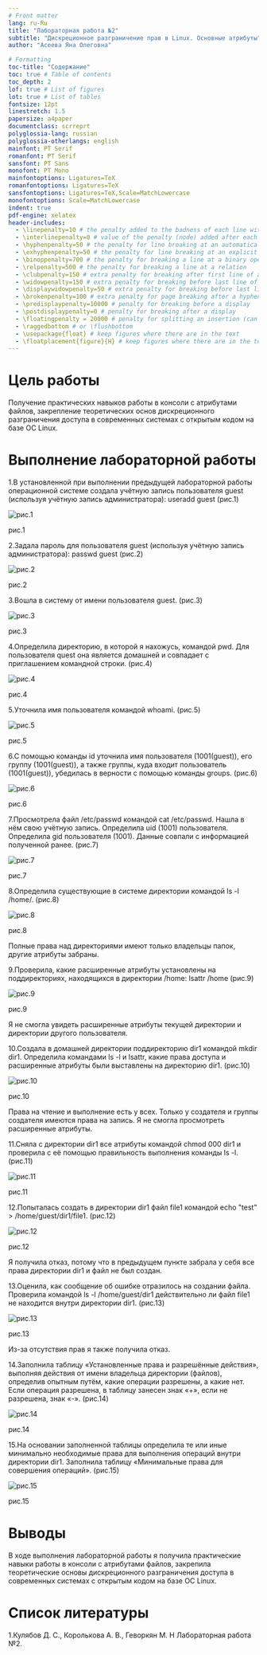 ```yaml
---
# Front matter
lang: ru-Ru
title: "Лабораторная работа №2"
subtitle: "Дискреционное разграничение прав в Linux. Основные атрибуты"
author: "Асеева Яна Олеговна"

# Formatting
toc-title: "Содержание"
toc: true # Table of contents
toc_depth: 2
lof: true # List of figures
lot: true # List of tables
fontsize: 12pt
linestretch: 1.5
papersize: a4paper
documentclass: scrreprt
polyglossia-lang: russian
polyglossia-otherlangs: english
mainfont: PT Serif
romanfont: PT Serif
sansfont: PT Sans
monofont: PT Mono
mainfontoptions: Ligatures=TeX
romanfontoptions: Ligatures=TeX
sansfontoptions: Ligatures=TeX,Scale=MatchLowercase
monofontoptions: Scale=MatchLowercase
indent: true
pdf-engine: xelatex
header-includes:
  - \linepenalty=10 # the penalty added to the badness of each line within a paragraph (no associated penalty node) Increasing the value makes tex try to have fewer lines in the paragraph.
  - \interlinepenalty=0 # value of the penalty (node) added after each line of a paragraph.
  - \hyphenpenalty=50 # the penalty for line breaking at an automatically inserted hyphen
  - \exhyphenpenalty=50 # the penalty for line breaking at an explicit hyphen
  - \binoppenalty=700 # the penalty for breaking a line at a binary operator
  - \relpenalty=500 # the penalty for breaking a line at a relation
  - \clubpenalty=150 # extra penalty for breaking after first line of a paragraph
  - \widowpenalty=150 # extra penalty for breaking before last line of a paragraph
  - \displaywidowpenalty=50 # extra penalty for breaking before last line before a display math
  - \brokenpenalty=100 # extra penalty for page breaking after a hyphenated line
  - \predisplaypenalty=10000 # penalty for breaking before a display
  - \postdisplaypenalty=0 # penalty for breaking after a display
  - \floatingpenalty = 20000 # penalty for splitting an insertion (can only be split footnote in standard LaTeX)
  - \raggedbottom # or \flushbottom
  - \usepackage{float} # keep figures where there are in the text
  - \floatplacement{figure}{H} # keep figures where there are in the text
---
```


# Цель работы

Получение практических навыков работы в консоли с атрибутами файлов, закрепление теоретических основ дискреционного разграничения доступа в современных системах с открытым кодом на базе ОС Linux. 

# Выполнение лабораторной работы

1.В установленной при выполнении предыдущей лабораторной работы операционной системе создала учётную запись пользователя guest (используя учётную запись администратора): useradd guest (рис.1)

![рис.1](img/Снимок.PNG)

рис.1

2.Задала пароль для пользователя guest (используя учётную запись администратора): passwd guest (рис.2)

![рис.2](img/Снимок2.PNG)

рис.2

3.Вошла в систему от имени пользователя guest. (рис.3)

![рис.3](img/Снимок3.PNG)

рис.3

4.Определила директорию, в которой я нахожусь, командой pwd. Для пользователя quest она является домашней и совпадает с приглашением командной строки. (рис.4)

![рис.4](img/Снимок4.PNG)

рис.4

5.Уточнила имя пользователя командой whoami. (рис.5)

![рис.5](img/Снимок5.PNG)

рис.5

6.С помощью команды id уточнила имя пользователя (1001(guest)), его группу (1001(guest)), а также группы, куда входит пользователь (1001(guest)), убедилась в верности с помощью команды groups. (рис.6)

![рис.6](img/Снимок6.PNG)

рис.6

7.Просмотрела файл /etc/passwd командой cat /etc/passwd. Нашла в нём свою учётную запись. Определила uid (1001) пользователя. Определила gid пользователя (1001). Данные совпали  с информацией полученной ранее. (рис.7)

![рис.7](img/Снимок7.PNG)

рис.7

8.Определила существующие в системе директории командой ls -l /home/. (рис.8)

![рис.8](img/Снимок8.PNG)

рис.8

Полные права над директориями имеют только владельцы папок, другие атрибуты забраны.

9.Проверила, какие расширенные атрибуты установлены на поддиректориях, находящихся в директории /home: lsattr /home (рис.9)

![рис.9](img/Снимок9.PNG)

рис.9

Я не смогла увидеть расширенные атрибуты текущей директории и директории другого пользователя.

10.Создала в домашней директории поддиректорию dir1 командой mkdir dir1. Определила командами ls -l и lsattr, какие права доступа и расширенные атрибуты были выставлены на директорию dir1. (рис.10)

![рис.10](img/Снимок10.PNG)

рис.10

Права на чтение и выполнение есть у всех. Только у создателя и группы создателя имеются права на запись. Я не смогла просмотреть расширенные атрибуты.

11.Сняла с директории dir1 все атрибуты командой chmod 000 dir1 и проверила с её помощью правильность выполнения команды ls -l. (рис.11)

![рис.11](img/Снимок11.PNG)

рис.11

12.Попыталась создать в директории dir1 файл file1 командой echo "test" > /home/guest/dir1/file1. (рис.12)

![рис.12](img/Снимок12.PNG)

рис.12

Я получила отказ, потому что в предыдущем пункте забрала у себя все права директории dir1 и файл не был создан.

13.Оценила, как сообщение об ошибке отразилось на создании файла. Проверила командой ls -l /home/guest/dir1 действительно ли файл file1 не находится внутри директории dir1. (рис.13)

![рис.13](img/Снимок13.PNG)

рис.13

Из-за отсутствия прав я также получила отказ.

14.Заполнила таблицу «Установленные права и разрешённые действия», выполняя действия от имени владельца директории (файлов), определив опытным путём, какие операции разрешены, а какие нет. Если операция разрешена, в таблицу занесен знак «+», если не разрешена, знак «-». (рис.14)

![рис.14](img/Снимок14.PNG)

рис.14

15.На основании заполненной таблицы определила те или иные минимально необходимые права для выполнения операций внутри директории dir1. Заполнила таблицу «Минимальные права для совершения операций». (рис.15)

![рис.15](img/Снимок15.PNG)

рис.15

# Выводы

В ходе выполнения лабораторной работы я получила практические навыки работы в консоли с атрибутами файлов, закрепила теоретические основы дискреционного разграничения доступа в современных системах с открытым кодом на базе ОС Linux.

# Список литературы

1.Кулябов Д. С., Королькова А. В., Геворкян М. Н Лабораторная работа №2.
